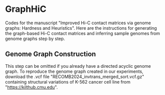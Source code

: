# GraphHiC

Codes for the manuscript "Improved Hi-C contact matrices via genome graphs: Hardness and Heuristics". Here are the instructions for generating the graph-based Hi-C contact matrices and inferring sample genomes from genome graphs step by step.

## Genome Graph Construction

This step can be omitted if you already have a directed acyclic genome graph. To reproduce the genome graph created in our experiments, download the .vcf file "RECOMB2024_invtrans_merged_sort.vcf.gz" containing structural variations of K-562 cancer cell line from "https://kilthub.cmu.edu".
